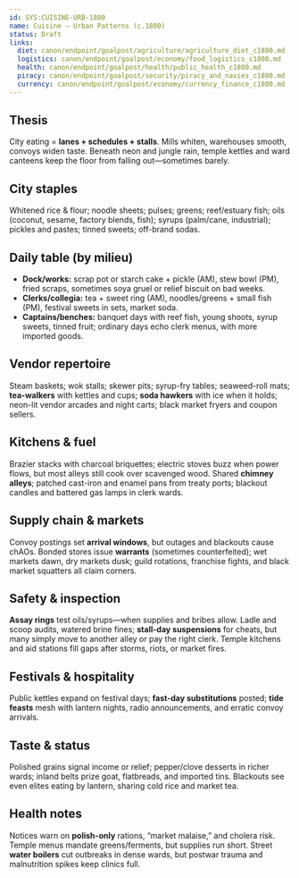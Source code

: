 ```yaml
---
id: SYS:CUISINE-URB-1800
name: Cuisine — Urban Patterns (c.1800)
status: Draft
links:
  diet: canon/endpoint/goalpost/agriculture/agriculture_diet_c1800.md
  logistics: canon/endpoint/goalpost/economy/food_logistics_c1800.md
  health: canon/endpoint/goalpost/health/public_health_c1800.md
  piracy: canon/endpoint/goalpost/security/piracy_and_navies_c1800.md
  currency: canon/endpoint/goalpost/economy/currency_finance_c1800.md
---
```


## Thesis

City eating = **lanes + schedules + stalls**. Mills whiten, warehouses smooth, convoys widen taste. Beneath neon and jungle rain, temple kettles and ward canteens keep the floor from falling out—sometimes barely.

## City staples

Whitened rice & flour; noodle sheets; pulses; greens; reef/estuary fish; oils (coconut, sesame, factory blends, fish); syrups (palm/cane, industrial); pickles and pastes; tinned sweets; off-brand sodas.

## Daily table (by milieu)

* **Dock/works:** scrap pot or starch cake + pickle (AM), stew bowl (PM), fried scraps, sometimes soya gruel or relief biscuit on bad weeks.
* **Clerks/collegia:** tea + sweet ring (AM), noodles/greens + small fish (PM), festival sweets in sets, market soda.
* **Captains/benches:** banquet days with reef fish, young shoots, syrup sweets, tinned fruit; ordinary days echo clerk menus, with more imported goods.

## Vendor repertoire

Steam baskets; wok stalls; skewer pits; syrup-fry tables; seaweed-roll mats; **tea-walkers** with kettles and cups; **soda hawkers** with ice when it holds; neon-lit vendor arcades and night carts; black market fryers and coupon sellers.

## Kitchens & fuel

Brazier stacks with charcoal briquettes; electric stoves buzz when power flows, but most alleys still cook over scavenged wood.
Shared **chimney alleys**; patched cast-iron and enamel pans from treaty ports; blackout candles and battered gas lamps in clerk wards.

## Supply chain & markets

Convoy postings set **arrival windows**, but outages and blackouts cause chAOs.
Bonded stores issue **warrants** (sometimes counterfeited); wet markets dawn, dry markets dusk; guild rotations, franchise fights, and black market squatters all claim corners.

## Safety & inspection

**Assay rings** test oils/syrups—when supplies and bribes allow.
Ladle and scoop audits, watered brine fines; **stall-day suspensions** for cheats, but many simply move to another alley or pay the right clerk.
Temple kitchens and aid stations fill gaps after storms, riots, or market fires.

## Festivals & hospitality

Public kettles expand on festival days; **fast-day substitutions** posted; **tide feasts** mesh with lantern nights, radio announcements, and erratic convoy arrivals.

## Taste & status

Polished grains signal income or relief; pepper/clove desserts in richer wards; inland belts prize goat, flatbreads, and imported tins.
Blackouts see even elites eating by lantern, sharing cold rice and market tea.

## Health notes

Notices warn on **polish-only** rations, “market malaise,” and cholera risk.
Temple menus mandate greens/ferments, but supplies run short.
Street **water boilers** cut outbreaks in dense wards, but postwar trauma and malnutrition spikes keep clinics full.
